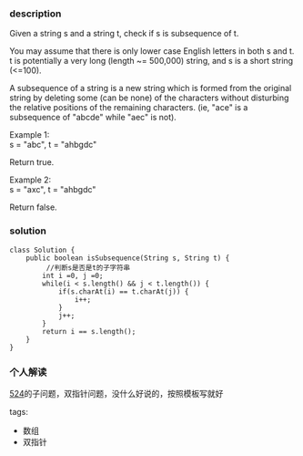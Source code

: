 ### description  
Given a string s and a string t, check if s is subsequence of t.  
  
You may assume that there is only lower case English letters in both s and t. t is potentially a very long (length ~= 500,000) string, and s is a short string (<=100).  
  
A subsequence of a string is a new string which is formed from the original string by deleting some (can be none) of the characters without disturbing the relative positions of the remaining characters. (ie, "ace" is a subsequence of "abcde" while "aec" is not).  
  
Example 1:  
s = "abc", t = "ahbgdc"  
  
Return true.  
  
Example 2:  
s = "axc", t = "ahbgdc"  
  
Return false.  
### solution  
```  
class Solution {  
    public boolean isSubsequence(String s, String t) {  
         //判断s是否是t的子字符串  
        int i =0, j =0;  
        while(i < s.length() && j < t.length()) {  
            if(s.charAt(i) == t.charAt(j)) {  
                i++;  
            }  
            j++;  
        }  
        return i == s.length();  
    }  
}  
```  
  
### 个人解读  
[524](524_Longest%20Word%20in%20Dictionary%20through%20Deleting.md)的子问题，双指针问题，没什么好说的，按照模板写就好  
  
  
tags:  
  - 数组  
  - 双指针  
